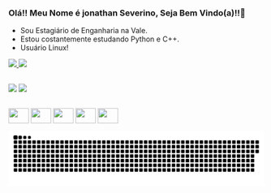 ### Olá!! Meu Nome é jonathan Severino, Seja Bem Vindo(a)!!👋



- Sou Estagiário de Enganharia na Vale.
- Estou costantemente estudando Python e C++.
- Usuário Linux!

<div>
  <a href="https://github.com/JonathanSeverino">
  <img height="160em" src="https://github-readme-stats.vercel.app/api?username=JonathanSeverino&show_icons=true&theme=gotham&include_all_commits=true&count_private=true"/>
  <img height="140em" src="https://github-readme-stats.vercel.app/api/top-langs/?username=JonathanSeverino&layout=compact&langs_count=7&theme=gotham"/>
</div>
  
 ##
  
 <div>
     <a href="https://www.linkedin.com/in/jonathan-severino/" target="_blank"><img src="https://img.shields.io/badge/-LinkedIn-%230077B5?style=for-the-badge&logo=linkedin&logoColor=white" target="_blank"></a> 
    <a href = "mailto:jonathandesouza046@gmail.com"><img src="https://img.shields.io/badge/-Gmail-%23333?style=for-the-badge&logo=gmail&logoColor=white" target="_blank"></a>
 
  </div>
  
  ##
  <div>
   <img align="center" height="30" width="40" src= "https://raw.githubusercontent.com/JonathanSeverino/devicon/master/icons/python/python-original.svg">
   <img align="center" height="30" width="40" src= "https://raw.githubusercontent.com/JonathanSeverino/devicon/master/icons/cplusplus/cplusplus-plain.svg">
   <img align="center" height="30" width="40" src= "https://raw.githubusercontent.com/JonathanSeverino/devicon/master/icons/linux/linux-original.svg">
   <img align="center" height="30" width="40" src= "https://raw.githubusercontent.com/JonathanSeverino/devicon/master/icons/debian/debian-original.svg">
   <img align="center" height="30" width="40" src= "https://raw.githubusercontent.com/JonathanSeverino/devicon/master/icons/jupyter/jupyter-original.svg">
   
   ![Snake animation](https://github.com/JonathanSeverino/JonathanSeverino/blob/output/github-contribution-grid-snake.svg)
  </div>


